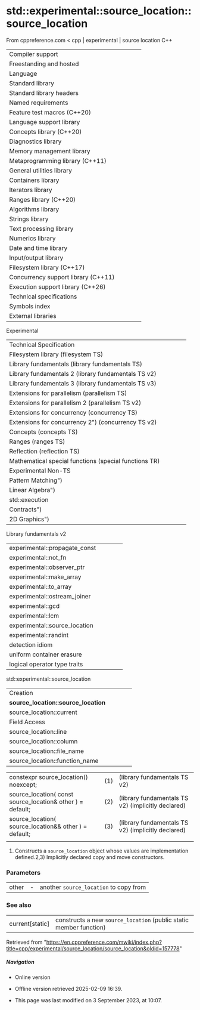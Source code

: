# std::experimental::source_location::source_location

From cppreference.com
< cpp‎ | experimental‎ | source location
C++

|  |  |  |  |  |
| --- | --- | --- | --- | --- |
| Compiler support | | | | |
| Freestanding and hosted | | | | |
| Language | | | | |
| Standard library | | | | |
| Standard library headers | | | | |
| Named requirements | | | | |
| Feature test macros (C++20) | | | | |
| Language support library | | | | |
| Concepts library (C++20) | | | | |
| Diagnostics library | | | | |
| Memory management library | | | | |
| Metaprogramming library (C++11) | | | | |
| General utilities library | | | | |
| Containers library | | | | |
| Iterators library | | | | |
| Ranges library (C++20) | | | | |
| Algorithms library | | | | |
| Strings library | | | | |
| Text processing library | | | | |
| Numerics library | | | | |
| Date and time library | | | | |
| Input/output library | | | | |
| Filesystem library (C++17) | | | | |
| Concurrency support library (C++11) | | | | |
| Execution support library (C++26) | | | | |
| Technical specifications | | | | |
| Symbols index | | | | |
| External libraries | | | | |

Experimental

|  |  |  |  |  |
| --- | --- | --- | --- | --- |
| Technical Specification | | | | |
| Filesystem library (filesystem TS) | | | | |
| Library fundamentals (library fundamentals TS) | | | | |
| Library fundamentals 2 (library fundamentals TS v2) | | | | |
| Library fundamentals 3 (library fundamentals TS v3) | | | | |
| Extensions for parallelism (parallelism TS) | | | | |
| Extensions for parallelism 2 (parallelism TS v2) | | | | |
| Extensions for concurrency (concurrency TS) | | | | |
| Extensions for concurrency 2") (concurrency TS v2) | | | | |
| Concepts (concepts TS) | | | | |
| Ranges (ranges TS) | | | | |
| Reflection (reflection TS) | | | | |
| Mathematical special functions (special functions TR) | | | | |
| Experimental Non-TS | | | | |
| Pattern Matching") | | | | |
| Linear Algebra") | | | | |
| std::execution | | | | |
| Contracts") | | | | |
| 2D Graphics") | | | | |

Library fundamentals v2

|  |  |  |  |  |
| --- | --- | --- | --- | --- |
| experimental::propagate_const | | | | |
| experimental::not_fn | | | | |
| experimental::observer_ptr | | | | |
| experimental::make_array | | | | |
| experimental::to_array | | | | |
| experimental::ostream_joiner | | | | |
| experimental::gcd | | | | |
| experimental::lcm | | | | |
| experimental::source_location | | | | |
| experimental::randint | | | | |
| detection idiom | | | | |
| uniform container erasure | | | | |
| logical operator type traits | | | | |

std::experimental::source_location

|  |  |  |  |  |
| --- | --- | --- | --- | --- |
| Creation | | | | |
| ****source_location::source_location**** | | | | |
| source_location::current | | | | |
| Field Access | | | | |
| source_location::line | | | | |
| source_location::column | | | | |
| source_location::file_name | | | | |
| source_location::function_name | | | | |

|  |  |  |
| --- | --- | --- |
| constexpr source_location() noexcept; | (1) | (library fundamentals TS v2) |
| source_location( const source_location& other ) = default; | (2) | (library fundamentals TS v2)  (implicitly declared) |
| source_location( source_location&& other ) = default; | (3) | (library fundamentals TS v2)  (implicitly declared) |
|  |  |  |

1) Constructs a `source_location` object whose values are implementation defined.2,3) Implicitly declared copy and move constructors.

### Parameters

|  |  |  |
| --- | --- | --- |
| other | - | another `source_location` to copy from |

### See also

|  |  |
| --- | --- |
| current[static] | constructs a new `source_location`   (public static member function) |

Retrieved from "<https://en.cppreference.com/mwiki/index.php?title=cpp/experimental/source_location/source_location&oldid=157778>"

##### Navigation

- Online version
- Offline version retrieved 2025-02-09 16:39.

- This page was last modified on 3 September 2023, at 10:07.